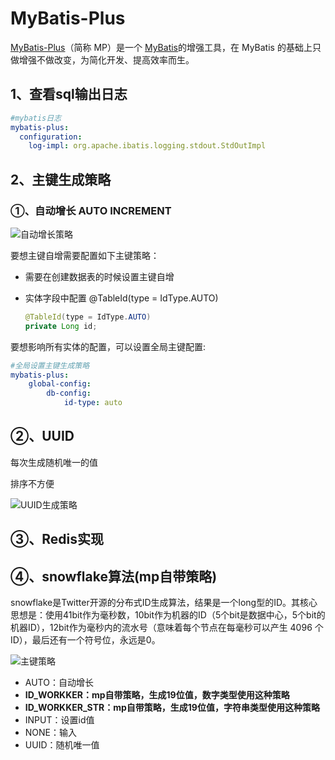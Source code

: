 # MyBatis-Plus

[MyBatis-Plus](https://github.com/baomidou/mybatis-plus)（简称 MP）是一个 [MyBatis](http://www.mybatis.org/mybatis-3/)的增强工具，在 MyBatis 的基础上只做增强不做改变，为简化开发、提高效率而生。

## 1、查看sql输出日志

```yaml
#mybatis日志
mybatis-plus:
  configuration:
    log-impl: org.apache.ibatis.logging.stdout.StdOutImpl
```

## 2、主键生成策略

### ①、自动增长 AUTO INCREMENT

![自动增长策略](D:\JavaHub\学习相关\Java笔记\pictures\自动增长策略.png)

要想主键自增需要配置如下主键策略：

- 需要在创建数据表的时候设置主键自增

- 实体字段中配置 @TableId(type = IdType.AUTO)

  ```java
  @TableId(type = IdType.AUTO)
  private Long id;
  ```

要想影响所有实体的配置，可以设置全局主键配置:

```yaml
#全局设置主键生成策略
mybatis-plus:
	global-config:
		db-config:
			id-type: auto
```



## ②、UUID

每次生成随机唯一的值

排序不方便

![UUID生成策略](D:\JavaHub\学习相关\Java笔记\pictures\UUID生成策略.png)

## ③、Redis实现

## ④、snowflake算法(mp自带策略)

snowflake是Twitter开源的分布式ID生成算法，结果是一个long型的ID。其核心思想是：使用41bit作为毫秒数，10bit作为机器的ID（5个bit是数据中心，5个bit的机器ID），12bit作为毫秒内的流水号（意味着每个节点在每毫秒可以产生 4096 个 ID），最后还有一个符号位，永远是0。



![主键策略](D:\JavaHub\学习相关\Java笔记\pictures\主键策略.png)

- AUTO：自动增长
- **ID_WORKKER：mp自带策略，生成19位值，数字类型使用这种策略**
- **ID_WORKKER_STR：mp自带策略，生成19位值，字符串类型使用这种策略**
- INPUT：设置id值
- NONE：输入
- UUID：随机唯一值
